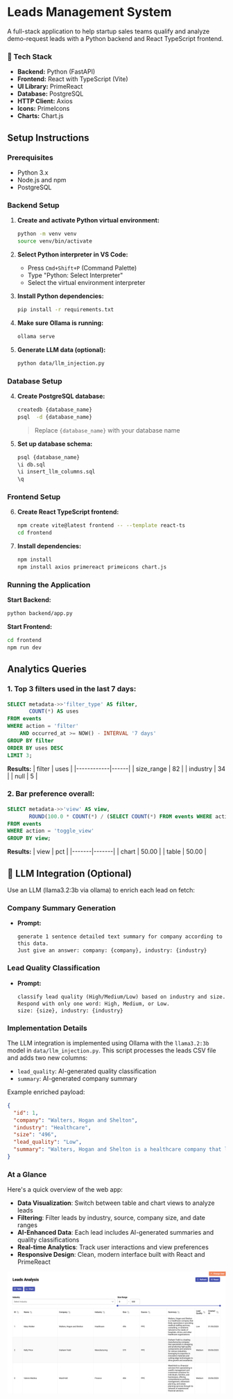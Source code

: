 # Leads Management System

A full-stack application to help startup sales teams qualify and analyze demo-request leads with a Python backend and React TypeScript frontend.

### 🔧 Tech Stack
- **Backend:** Python (FastAPI)
- **Frontend:** React with TypeScript (Vite)
- **UI Library:** PrimeReact
- **Database:** PostgreSQL
- **HTTP Client:** Axios
- **Icons:** PrimeIcons
- **Charts:** Chart.js

## Setup Instructions

### Prerequisites
- Python 3.x
- Node.js and npm
- PostgreSQL

### Backend Setup

1. **Create and activate Python virtual environment:**
   ```bash
   python -m venv venv
   source venv/bin/activate
   ```

2. **Select Python interpreter in VS Code:**
   - Press `Cmd+Shift+P` (Command Palette)
   - Type "Python: Select Interpreter"
   - Select the virtual environment interpreter

3. **Install Python dependencies:**
   ```bash
   pip install -r requirements.txt
   ```
4. **Make sure Ollama is running:**
   ```bash
   ollama serve
   ```

5. **Generate LLM data (optional):**
   ```bash
   python data/llm_injection.py
   ```

### Database Setup

4. **Create PostgreSQL database:**
   ```bash
   createdb {database_name}
   psql  -d {database_name}
   ```
   > Replace `{database_name}` with your database name

5. **Set up database schema:**
   ```bash
   psql {database_name}
   \i db.sql
   \i insert_llm_columns.sql
   \q
   ```

### Frontend Setup

6. **Create React TypeScript frontend:**
   ```bash
   npm create vite@latest frontend -- --template react-ts
   cd frontend
   ```

7. **Install dependencies:**
   ```bash
   npm install
   npm install axios primereact primeicons chart.js
   ```

### Running the Application

**Start Backend:**
```bash
python backend/app.py
```

**Start Frontend:**
```bash
cd frontend
npm run dev
```

## Analytics Queries

### 1. Top 3 filters used in the last 7 days:

```sql
SELECT metadata->>'filter_type' AS filter,
       COUNT(*) AS uses
FROM events
WHERE action = 'filter'
	AND occurred_at >= NOW() - INTERVAL '7 days'
GROUP BY filter
ORDER BY uses DESC
LIMIT 3;
```

**Results:**
| filter     | uses |
|------------|------|
| size_range | 82   |
| industry   | 34   |
| null       | 5    |

### 2. Bar preference overall:

```sql
SELECT metadata->>'view' AS view,
       ROUND(100.0 * COUNT(*) / (SELECT COUNT(*) FROM events WHERE action = 'toggle_view'), 2) AS pct
FROM events
WHERE action = 'toggle_view'
GROUP BY view;
```

**Results:**
| view  | pct   |
|-------|-------|
| chart | 50.00 |
| table | 50.00 |


## 🤖 LLM Integration (Optional)

Use an LLM (llama3.2:3b via ollama) to enrich each lead on fetch:

### Company Summary Generation
- **Prompt:**
  ```
  generate 1 sentence detailed text summary for company according to this data. 
  Just give an answer: company: {company}, industry: {industry}

### Lead Quality Classification
- **Prompt:** 
  ```
  classify lead quality (High/Medium/Low) based on industry and size. 
  Respond with only one word: High, Medium, or Low. 
  size: {size}, industry: {industry}
  ```


### Implementation Details
The LLM integration is implemented using Ollama with the `llama3.2:3b` model in `data/llm_injection.py`. This script processes the leads CSV file and adds two new columns:
- `lead_quality`: AI-generated quality classification
- `summary`: AI-generated company summary

Example enriched payload:
```json
{
  "id": 1,
  "company": "Walters, Hogan and Shelton",
  "industry": "Healthcare",
  "size": "496",
  "lead_quality": "Low",
  "summary": "Walters, Hogan and Shelton is a healthcare company that likely specializes in providing medical staffing services, consulting, or solutions tailored to the needs of hospitals, clinics, and other healthcare organizations."
}
```
### At a Glance

Here's a quick overview of the web app:

- **Data Visualization**: Switch between table and chart views to analyze leads
- **Filtering**: Filter leads by industry, source, company size, and date ranges
- **AI-Enhanced Data**: Each lead includes AI-generated summaries and quality classifications
- **Real-time Analytics**: Track user interactions and view preferences
- **Responsive Design**: Clean, modern interface built with React and PrimeReact

![Updated Table View](app.png)
